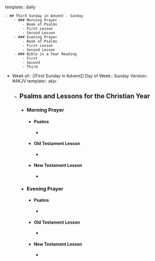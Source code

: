 template:: daily

	- ## Third Sunday in Advent - Sunday
		- ### Morning Prayer
			- Book of Psalms
			- First Lesson
			- Second Lesson
		- ### Evening Prayer
			- Book of Psalms
			- First Lesson
			- Second Lesson
		- ### Bible in a Year Reading
			- First
			- Second
			- Third
- Week of:: [[First Sunday in Advent]]
  Day of Week:: Sunday
  Version:: #AKJV
  template:: akjv
	- ## Psalms and Lessons for the Christian Year
		- ### Morning Prayer
			- #### Psalms
				-
			- #### Old Testament Lesson
				-
			- #### New Testament Lesson
				-
		- ### Evening Prayer
			- #### Psalms
				-
			- #### Old Testament Lesson
				-
			- #### New Testament Lesson
				-